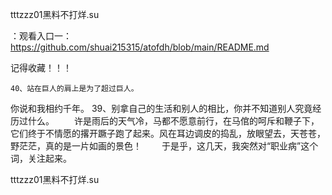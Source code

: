 tttzzz01黑料不打烊.su

：观看入口一：https://github.com/shuai215315/atofdh/blob/main/README.md


记得收藏！！！



	40、站在巨人的肩上是为了超过巨人。
你说和我相约千年。
		39、别拿自己的生活和别人的相比，你并不知道别人究竟经历过什么。
　　许是雨后的天气冷，马都不愿意前行，在马倌的呵斥和鞭子下，它们终于不情愿的撂开蹶子跑了起来。风在耳边调皮的捣乱，放眼望去，天苍苍，野茫茫，真的是一片如画的景色！
　　于是乎，这几天，我突然对“职业病”这个词，关注起来。







tttzzz01黑料不打烊.su
